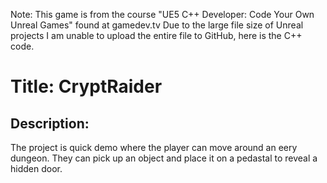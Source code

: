 Note: This game is from the course "UE5 C++ Developer: Code Your Own Unreal Games" found at gamedev.tv
Due to the large file size of Unreal projects I am unable to upload the entire file to GitHub, here is the C++ code.

Title: CryptRaider
============

Description:
------------
The project is quick demo where the player can move around an eery dungeon. They can pick up an object and place it on a pedastal to reveal a hidden door.
